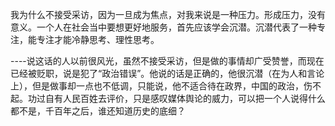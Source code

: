 我为什么不接受采访，因为一旦成为焦点，对我来说是一种压力。形成压力，没有意义。一个人在社会当中要想更好地服务，首先应该学会沉潜。沉潜代表了一种专注，能专注才能冷静思考、理性思考。

----说这话的人以前很风光，虽然不接受采访，但是做的事情却广受赞誉，而现在已经被贬职，说是犯了“政治错误”。他说的话是正确的，他很沉潜（在为人和言论上），但是做事却一点也不低调，只能说，他不适合待在政界，中国的政治，伤不起。功过自有人民百姓去评价，只是感叹媒体舆论的威力，可以把一个人说得什么都不是，千百年之后，谁还知道历史的底细？